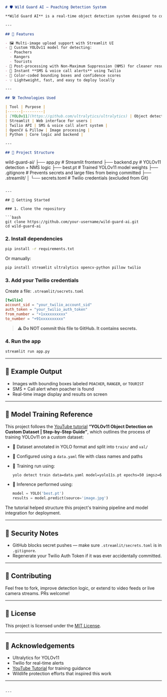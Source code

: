 


```markdown
# 🛡️ Wild Guard AI – Poaching Detection System

**Wild Guard AI** is a real-time object detection system designed to combat wildlife poaching. Built using a custom-trained **YOLOv11 model**, it identifies poachers, rangers, and tourists from uploaded forest surveillance images. If a poacher is detected, the system sends **SMS and voice call alerts** to authorities instantly using **Twilio**, enabling faster response and better protection of wildlife.

---

## 📌 Features

- 🖼️ Multi-image upload support with Streamlit UI
- 🎯 Custom YOLOv11 model for detecting:
  - Poachers
  - Rangers
  - Tourists
- 🧠 Post-processing with Non-Maximum Suppression (NMS) for cleaner results
- 🔔 Instant **SMS & voice call alerts** using Twilio
- 📱 Color-coded bounding boxes and confidence scores
- 💡 Lightweight, fast, and easy to deploy locally

---

## 🛠️ Technologies Used

| Tool | Purpose |
|------|---------|
| [YOLOv11](https://github.com/ultralytics/ultralytics) | Object detection model |
| Streamlit | Web interface for users |
| Twilio API | SMS & voice call alert system |
| OpenCV & Pillow | Image processing |
| Python | Core logic and backend |

---

## 📁 Project Structure

```

wild-guard-ai/
├── app.py                 # Streamlit frontend
├── backend.py             # YOLOv11 detection + NMS logic
├── best.pt                # Trained YOLOv11 model weights
├── .gitignore             # Prevents secrets and large files from being committed
├── .streamlit/
│   └── secrets.toml       # Twilio credentials (excluded from Git)

````

---

## 🚀 Getting Started

### 1. Clone the repository

```bash
git clone https://github.com/your-username/wild-guard-ai.git
cd wild-guard-ai
````

### 2. Install dependencies

```bash
pip install -r requirements.txt
```

Or manually:

```bash
pip install streamlit ultralytics opencv-python pillow twilio
```

### 3. Add your Twilio credentials

Create a file: `.streamlit/secrets.toml`

```toml
[twilio]
account_sid = "your_twilio_account_sid"
auth_token = "your_twilio_auth_token"
from_number = "+1xxxxxxxxxx"
to_number = "+91xxxxxxxxxx"
```

> ⚠️ **Do NOT commit this file to GitHub. It contains secrets.**

### 4. Run the app

```bash
streamlit run app.py
```

---

## 📸 Example Output

* Images with bounding boxes labeled `POACHER`, `RANGER`, or `TOURIST`
* SMS + Call alert when poacher is found
* Real-time image display and results on screen

---

## 🎥 Model Training Reference

This project follows the [YouTube tutorial](https://youtu.be/A1V8yYlGEkI) **“YOLOv11 Object Detection on Custom Dataset | Step‑by‑Step Guide”**, which outlines the process of training YOLOv11 on a custom dataset:

* 🔹 Dataset annotated in YOLO format and split into `train/` and `val/`
* 🔹 Configured using a `data.yaml` file with class names and paths
* 🔹 Training run using:

  ```bash
  yolo detect train data=data.yaml model=yolo11s.pt epochs=50 imgsz=640
  ```
* 🔹 Inference performed using:

  ```python
  model = YOLO('best.pt')
  results = model.predict(source='image.jpg')
  ```

The tutorial helped structure this project's training pipeline and model integration for deployment.

---

## 🔐 Security Notes

* GitHub blocks secret pushes — make sure `.streamlit/secrets.toml` is in `.gitignore`.
* Regenerate your Twilio Auth Token if it was ever accidentally committed.

---

## 🤝 Contributing

Feel free to fork, improve detection logic, or extend to video feeds or live camera streams. PRs welcome!

---

## 📄 License

This project is licensed under the [MIT License](LICENSE).

---

## 🙏 Acknowledgements

* Ultralytics for YOLOv11
* Twilio for real-time alerts
* [YouTube Tutorial](https://youtu.be/A1V8yYlGEkI) for training guidance
* Wildlife protection efforts that inspired this work

---

```

---



